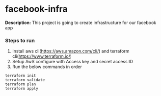 # facebook-infra

**Description:** This project is going to create infrastructure for our facebook app

### Steps to run 
1. Install aws cli(https://aws.amazon.com/cli/) and terraform cli(https://www.terraform.io/)
2. Setup AwS configure with Access key and secret access ID
3. Run the below commands in order

```
terraform init
terraform validate
terraform plan
terraform apply

```